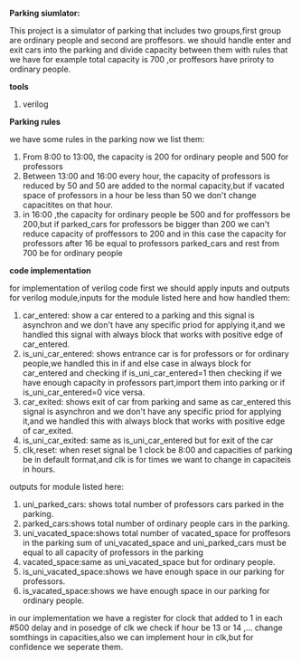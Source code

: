 **Parking siumlator:**

This project is a simulator of parking that includes two groups,first group are ordinary people 
and second are proffesors.
we should handle enter and exit cars into the parking and divide capacity between them with rules
that we have for example total capacity is 700 ,or proffesors have priroty to ordinary people.

**tools**

1. verilog

**Parking rules**

we have some rules in the parking now we list them:

1. From 8:00 to 13:00, the capacity is 200 for ordinary people and 500 for professors
2. Between 13:00 and 16:00 every hour, the capacity of professors is reduced by 50 and 50 are added to the normal capacity,but if vacated space of professors in a hour be less than 50 we don't change capacitites on that hour.
3. in 16:00 ,the capacity for ordinary people be 500 and for proffessors be 200,but if parked_cars for professors be bigger than 200 we can't reduce capacity of proffessors to 200 and in this case the capacity for professors after 16 be equal to professors parked_cars and rest from 700 be for ordinary people

**code implementation**

for implementation of verilog code first we should apply inputs and outputs for verilog module,inputs for the module listed here and how handled them:

1. car_entered: show a car entered to a parking and this signal is asynchron and we don't have any specific priod for applying it,and we handled this signal with always block that works with positive edge of car_entered.
2. is_uni_car_entered: shows entrance car is for professors or for ordinary people,we handled this in if and else case in always block for car_entered and checking if is_uni_car_entered=1 then checking if we have enough capacity in professors part,import them into parking or if is_uni_car_entered=0 vice versa.
3. car_exited: shows exit of car from parking and same as car_entered this signal is asynchron and we don't have any specific priod for applying it,and we handled this with always block that works with positive edge of car_exited.
4. is_uni_car_exited: same as is_uni_car_entered but for exit of the car
5. clk,reset: when reset signal be 1 clock be 8:00 and capacities of parking be in default format,and clk is for times we want to change in capaciteis in hours.

outputs for module listed here:

1. uni_parked_cars: shows total number of professors cars parked in the parking.
2. parked_cars:shows total number of ordinary people cars in the parking.
3. uni_vacated_space:shows total number of vacated_space for proffesors in the parking sum of uni_vacated_space and uni_parked_cars must be equal to all capacity of professors in the parking
4. vacated_space:same as uni_vacated_space but for ordinary people.
5. is_uni_vacated_space:shows we have enough space in our parking for professors.
6. is_vacated_space:shows we have enough space in our parking for ordinary people.

in our implementation we have a register for clock that added to 1 in each #500 delay and in posedge of clk we check if hour be 13 or 14 ,... change somthings in capacities,also we can implement hour in clk,but for confidence we seperate them.
